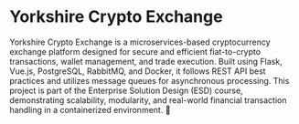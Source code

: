 # Yorkshire Crypto Exchange
 Yorkshire Crypto Exchange is a microservices-based cryptocurrency exchange platform designed for secure and efficient fiat-to-crypto transactions, wallet management, and trade execution. Built using Flask, Vue.js, PostgreSQL, RabbitMQ, and Docker, it follows REST API best practices and utilizes message queues for asynchronous processing. This project is part of the Enterprise Solution Design (ESD) course, demonstrating scalability, modularity, and real-world financial transaction handling in a containerized environment. 🚀
